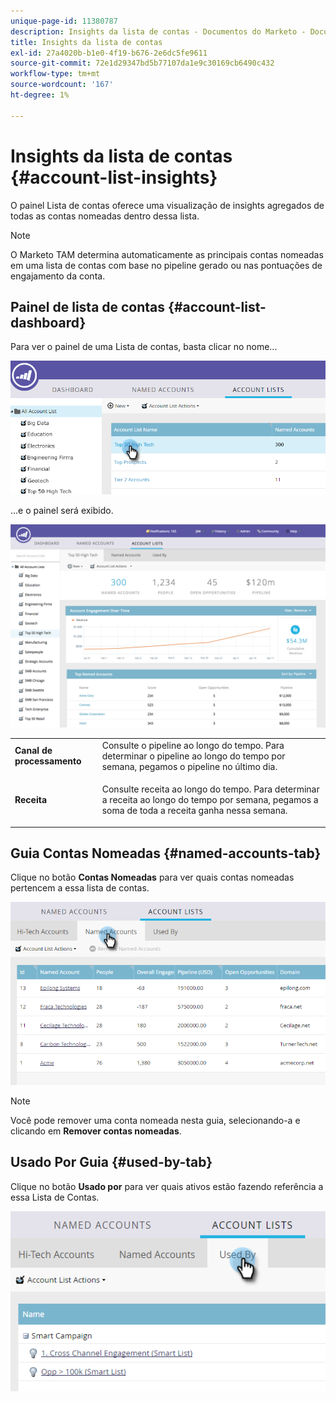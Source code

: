 ```yaml
---
unique-page-id: 11380787
description: Insights da lista de contas - Documentos do Marketo - Documentação do produto
title: Insights da lista de contas
exl-id: 27a4020b-b1e0-4f19-b676-2e6dc5fe9611
source-git-commit: 72e1d29347bd5b77107da1e9c30169cb6490c432
workflow-type: tm+mt
source-wordcount: '167'
ht-degree: 1%

---
```


# Insights da lista de contas {#account-list-insights}

O painel Lista de contas oferece uma visualização de insights agregados de todas as contas nomeadas dentro dessa lista.

>[!NOTE]
>
>O Marketo TAM determina automaticamente as principais contas nomeadas em uma lista de contas com base no pipeline gerado ou nas pontuações de engajamento da conta.

## Painel de lista de contas {#account-list-dashboard}

Para ver o painel de uma Lista de contas, basta clicar no nome...

![](assets/one-new.png)

...e o painel será exibido.

![](assets/two-new-1.png)

<table> 
 <tbody> 
  <tr> 
   <td colspan="1"><strong>Canal de processamento</strong></td> 
   <td colspan="1">Consulte o pipeline ao longo do tempo. Para determinar o pipeline ao longo do tempo por semana, pegamos o pipeline no último dia.</td> 
  </tr> 
  <tr> 
   <td><strong>Receita</strong></td> 
   <td><p>Consulte receita ao longo do tempo. Para determinar a receita ao longo do tempo por semana, pegamos a soma de toda a receita ganha nessa semana.</p></td> 
  </tr> 
 </tbody> 
</table>

## Guia Contas Nomeadas {#named-accounts-tab}

Clique no botão **Contas Nomeadas** para ver quais contas nomeadas pertencem a essa lista de contas.

![](assets/three-1.png)

>[!NOTE]
>
>Você pode remover uma conta nomeada nesta guia, selecionando-a e clicando em **Remover contas nomeadas**.

## Usado Por Guia {#used-by-tab}

Clique no botão **Usado por** para ver quais ativos estão fazendo referência a essa Lista de Contas.

![](assets/four-2.png)
